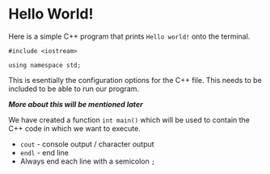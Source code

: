 # Hello World! #

Here is a simple C++ program that prints `Hello world!` onto the terminal.

```
#include <iostream>

using namespace std;
```
This is esentially the configuration options for the C++ file.  This needs to be included to be able to run our program.

***More about this will be mentioned later***

We have created a function `int main()` which will be used to contain the C++ code in which we want to execute.

- `cout` - console output / character output
- `endl` - end line
- Always end each line with a semicolon `;`
